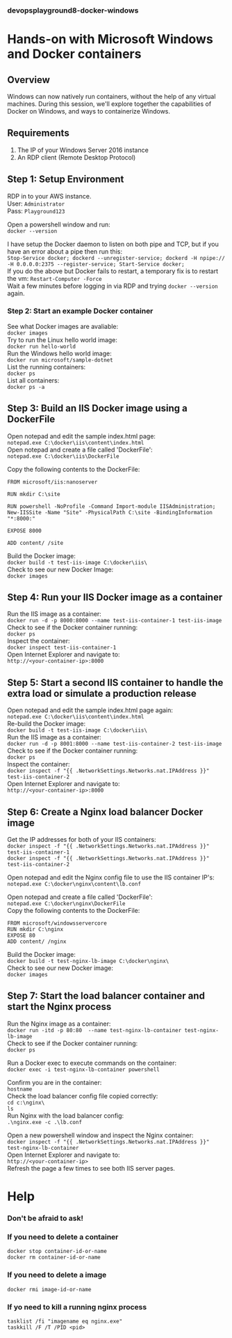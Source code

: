 ### devopsplayground8-docker-windows

# Hands-on with Microsoft Windows and Docker containers

## Overview
Windows can now natively run containers, without the help of any virtual machines. 
During this session, we'll explore together the capabilities of Docker on Windows, and ways to containerize Windows. 

## Requirements 
1. The IP of your Windows Server 2016 instance  
2. An RDP client (Remote Desktop Protocol)

## Step 1:  Setup Environment

RDP in to your AWS instance.  
User: `Administrator`  
Pass: `Playground123`  

Open a powershell window and run:  
`docker --version`  

I have setup the Docker daemon to listen on both pipe and TCP, but if you have an error about a pipe then run this:  
`Stop-Service docker; dockerd --unregister-service; dockerd -H npipe:// -H 0.0.0.0:2375 --register-service; Start-Service docker;`  
If you do the above but Docker fails to restart, a temporary fix is to restart the vm: `Restart-Computer -Force`  
Wait a few minutes before logging in via RDP and trying `docker --version` again. 

### Step 2: Start an example Docker container  
See what Docker images are avaliable:  
`docker images`  
Try to run the Linux hello world image:  
`docker run hello-world`   
Run the Windows hello world image:  
`docker run microsoft/sample-dotnet`  
List the running containers:  
`docker ps`  
List all containers:  
`docker ps -a`  

## Step 3: Build an IIS Docker image using a DockerFile
Open notepad and edit the sample index.html page:  
`notepad.exe C:\docker\iis\content\index.html`  
Open notepad and create a file called 'DockerFile':  
`notepad.exe C:\docker\iis\DockerFile`  

Copy the following contents to the DockerFile:  
```
FROM microsoft/iis:nanoserver

RUN mkdir C:\site

RUN powershell -NoProfile -Command Import-module IISAdministration; New-IISSite -Name "Site" -PhysicalPath C:\site -BindingInformation "*:8000:"

EXPOSE 8000

ADD content/ /site
```

Build the Docker image:  
`docker build -t test-iis-image C:\docker\iis\`  
Check to see our new Docker Image:  
`docker images`

## Step 4: Run your IIS Docker image as a container
Run the IIS image as a container:  
`docker run -d -p 8000:8000 --name test-iis-container-1 test-iis-image`  
Check to see if the Docker container running:  
`docker ps`  
Inspect the container:  
`docker inspect test-iis-container-1`  
Open Internet Explorer and navigate to:  
`http://<your-container-ip>:8000`  

## Step 5: Start a second IIS container to handle the extra load or simulate a production release
Open notepad and edit the sample index.html page again:  
`notepad.exe C:\docker\iis\content\index.html`  
Re-build the Docker image:  
`docker build -t test-iis-image C:\docker\iis\`  
Run the IIS image as a container:  
`docker run -d -p 8001:8000 --name test-iis-container-2 test-iis-image`  
Check to see if the Docker container running:  
`docker ps`  
Inspect the container:  
`docker inspect -f "{{ .NetworkSettings.Networks.nat.IPAddress }}" test-iis-container-2`  
Open Internet Explorer and navigate to:  
`http://<your-container-ip>:8000`  

## Step 6: Create a Nginx load balancer Docker image
Get the IP addresses for both of your IIS containers:  
`docker inspect -f "{{ .NetworkSettings.Networks.nat.IPAddress }}" test-iis-container-1`  
`docker inspect -f "{{ .NetworkSettings.Networks.nat.IPAddress }}" test-iis-container-2`  

Open notepad and edit the Nginx config file to use the IIS container IP's:  
`notepad.exe C:\docker\nginx\content\lb.conf`  

Open notepad and create a file called 'DockerFile':  
`notepad.exe C:\docker\nginx\DockerFile`  
Copy the following contents to the DockerFile:
```
FROM microsoft/windowsservercore
RUN mkdir C:\nginx
EXPOSE 80
ADD content/ /nginx
```

Build the Docker image:  
`docker build -t test-nginx-lb-image C:\docker\nginx\`  
Check to see our new Docker image:  
`docker images`


## Step 7: Start the load balancer container and start the Nginx process
Run the Nginx image as a container:  
`docker run -itd -p 80:80  --name test-nginx-lb-container test-nginx-lb-image`  
Check to see if the Docker container running:  
`docker ps` 

Run a Docker exec to execute commands on the container:  
`docker exec -i test-nginx-lb-container powershell`

Confirm you are in the container:  
`hostname`  
Check the load balancer config file copied correctly:  
`cd c:\nginx\`  
`ls`  
Run Nginx with the load balancer config:  
`.\nginx.exe -c .\lb.conf`  

Open a new powershell window and inspect the Nginx container:  
`docker inspect -f "{{ .NetworkSettings.Networks.nat.IPAddress }}" test-nginx-lb-container`  
Open Internet Explorer and navigate to:  
`http://<your-container-ip>`  
Refresh the page a few times to see both IIS server pages.

# Help

### Don't be afraid to ask!

### If you need to delete a container
`docker stop container-id-or-name`  
`docker rm container-id-or-name`

### If you need to delete a image
`docker rmi image-id-or-name`  

### If yo need to kill a running nginx process
`tasklist /fi "imagename eq nginx.exe"`  
`taskkill /F /T /PID <pid>`  
